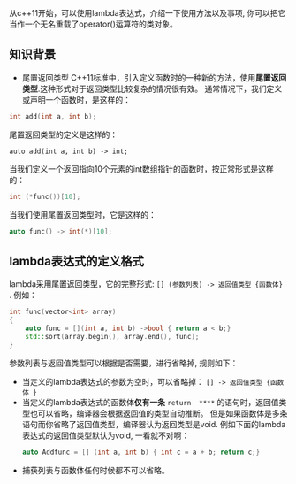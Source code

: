 从c++11开始，可以使用lambda表达式，介绍一下使用方法以及事项, 你可以把它当作一个无名重载了operator()运算符的类对象。

## 知识背景

- 尾置返回类型
C++11标准中，引入定义函数时的一种新的方法，使用**尾置返回类型**.这种形式对于返回类型比较复杂的情况很有效。
通常情况下，我们定义或声明一个函数时，是这样的：
````c++
int add(int a, int b);
````
尾置返回类型的定义是这样的：
````
auto add(int a, int b) -> int;
````
当我们定义一个返回指向10个元素的int数组指针的函数时，按正常形式是这样的：
````c++
int (*func())[10];
````
当我们使用尾置返回类型时，它是这样的：
````c++
auto func() -> int(*)[10];
````

## lambda表达式的定义格式

lambda采用尾置返回类型，它的完整形式:  `[] (参数列表) -> 返回值类型 {函数体} `.  例如：
````c++
int func(vector<int> array)
{
    auto func = [](int a, int b) ->bool { return a < b;}
    std::sort(array.begin(), array.end(), func);
}
````

参数列表与返回值类型可以根据是否需要，进行省略掉, 规则如下：
- 当定义的lambda表达式的参数为空时，可以省略掉： ` [] -> 返回值类型 {函数体 } `
- 当定义的lambda表达式的函数体**仅有一条** `return  ****` 的语句时，返回值类型也可以省略，编译器会根据返回值的类型自动推断。 但是如果函数体是多条语句而你省略了返回值类型，编译器认为返回类型是void. 例如下面的lambda表达式的返回值类型默认为void, 一看就不对啊：
    ````c++
    auto Addfunc = [] (int a, int b) { int c = a + b; return c;}
    ````
- 捕获列表与函数体任何时候都不可以省略。
